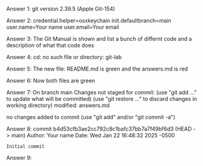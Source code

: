 Answer 1: 
git version 2.39.5 (Apple Git-154)

Answer 2:
credential.helper=osxkeychain
init.defaultbranch=main
user.name=Your name
user.email=Your email

Answer 3:
The Git Manual is shown and list a bunch of differnt code and a description of what that code does

Answer 4:
cd: no such file or directory: git-lab

Answer 5:
The  new file:   README.md  is green and the  answers.md  is red

Answer 6: 
Now both files are green

Answer 7:
On branch main
Changes not staged for commit:
  (use "git add <file>..." to update what will be committed)
  (use "git restore <file>..." to discard changes in working directory)
        modified:   answers.md

no changes added to commit (use "git add" and/or "git commit -a")

Answer 8:
commit b4d53cfb3ae2cc792c8c1bafc37bb7a7f49bf6d3 (HEAD -> main)
Author: Your name <Your email>
Date:   Wed Jan 22 16:48:32 2025 -0500

    Initial commit

Answer 9:
